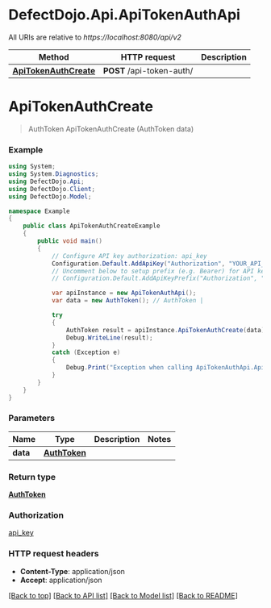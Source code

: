 # DefectDojo.Api.ApiTokenAuthApi

All URIs are relative to *https://localhost:8080/api/v2*

Method | HTTP request | Description
------------- | ------------- | -------------
[**ApiTokenAuthCreate**](ApiTokenAuthApi.md#apitokenauthcreate) | **POST** /api-token-auth/ | 


<a name="apitokenauthcreate"></a>
# **ApiTokenAuthCreate**
> AuthToken ApiTokenAuthCreate (AuthToken data)



### Example
```csharp
using System;
using System.Diagnostics;
using DefectDojo.Api;
using DefectDojo.Client;
using DefectDojo.Model;

namespace Example
{
    public class ApiTokenAuthCreateExample
    {
        public void main()
        {
            // Configure API key authorization: api_key
            Configuration.Default.AddApiKey("Authorization", "YOUR_API_KEY");
            // Uncomment below to setup prefix (e.g. Bearer) for API key, if needed
            // Configuration.Default.AddApiKeyPrefix("Authorization", "Bearer");

            var apiInstance = new ApiTokenAuthApi();
            var data = new AuthToken(); // AuthToken | 

            try
            {
                AuthToken result = apiInstance.ApiTokenAuthCreate(data);
                Debug.WriteLine(result);
            }
            catch (Exception e)
            {
                Debug.Print("Exception when calling ApiTokenAuthApi.ApiTokenAuthCreate: " + e.Message );
            }
        }
    }
}
```

### Parameters

Name | Type | Description  | Notes
------------- | ------------- | ------------- | -------------
 **data** | [**AuthToken**](AuthToken.md)|  | 

### Return type

[**AuthToken**](AuthToken.md)

### Authorization

[api_key](../README.md#api_key)

### HTTP request headers

 - **Content-Type**: application/json
 - **Accept**: application/json

[[Back to top]](#) [[Back to API list]](../README.md#documentation-for-api-endpoints) [[Back to Model list]](../README.md#documentation-for-models) [[Back to README]](../README.md)

